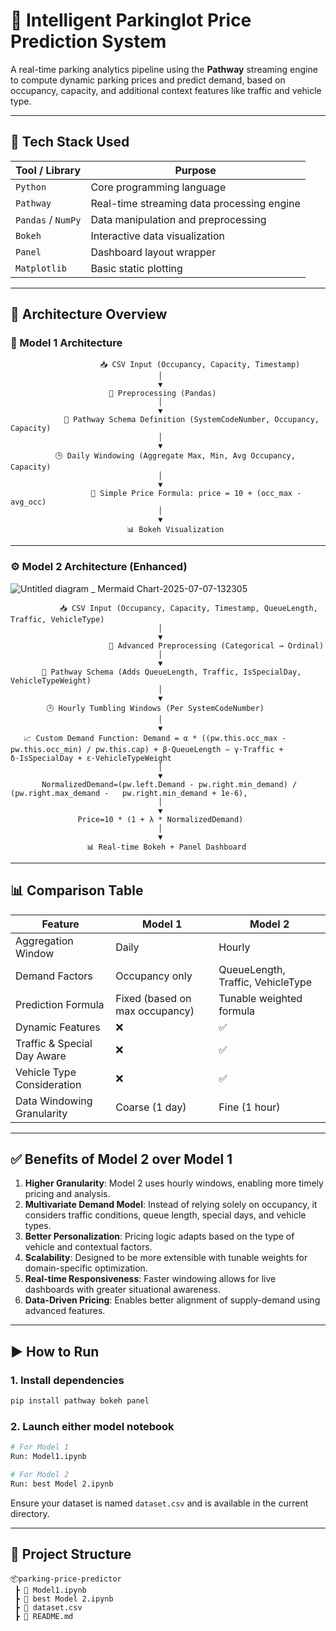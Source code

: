 
# 🚗 Intelligent Parkinglot Price Prediction System

A real-time parking analytics pipeline using the **Pathway** streaming engine to compute dynamic parking prices and predict demand, based on occupancy, capacity, and additional context features like traffic and vehicle type.

---

## 🔧 Tech Stack Used

| Tool / Library     | Purpose                                      |
|--------------------|----------------------------------------------|
| `Python`           | Core programming language                    |
| `Pathway`          | Real-time streaming data processing engine   |
| `Pandas` / `NumPy` | Data manipulation and preprocessing          |
| `Bokeh`            | Interactive data visualization               |
| `Panel`            | Dashboard layout wrapper                     |
| `Matplotlib`       | Basic static plotting                        |

---

## 🧠 Architecture Overview

### 🧩 Model 1 Architecture

```
                    📥 CSV Input (Occupancy, Capacity, Timestamp)
                                 │
                                 ▼
                      🧹 Preprocessing (Pandas)
                                 │
                                 ▼
            🧠 Pathway Schema Definition (SystemCodeNumber, Occupancy, Capacity)
                                 │
                                 ▼
          🕒 Daily Windowing (Aggregate Max, Min, Avg Occupancy, Capacity)
                                 │
                                 ▼
                  💸 Simple Price Formula: price = 10 + (occ_max - avg_occ)
                                 │
                                 ▼
                          📊 Bokeh Visualization
```

---

### ⚙️ Model 2 Architecture (Enhanced)
 ![Untitled diagram _ Mermaid Chart-2025-07-07-132305](https://github.com/user-attachments/assets/ac5571ac-58df-40bc-a69c-c80bedf4d810)

```
           📥 CSV Input (Occupancy, Capacity, Timestamp, QueueLength, Traffic, VehicleType)
                                 │
                                 ▼
                      🧹 Advanced Preprocessing (Categorical → Ordinal)
                                 │
                                 ▼
       🧠 Pathway Schema (Adds QueueLength, Traffic, IsSpecialDay, VehicleTypeWeight)
                                 │
                                 ▼
        🕒 Hourly Tumbling Windows (Per SystemCodeNumber)
                                 │
                                 ▼
   📈 Custom Demand Function: Demand = α * ((pw.this.occ_max - pw.this.occ_min) / pw.this.cap) + β·QueueLength − γ·Traffic + δ·IsSpecialDay + ε·VehicleTypeWeight
                                 │
                                 ▼
       NormalizedDemand=(pw.left.Demand - pw.right.min_demand) / (pw.right.max_demand -   pw.right.min_demand + 1e-6),
                                 │
                                 ▼
               Price=10 * (1 + λ * NormalizedDemand)
                                 │
                                 ▼
                 📊 Real-time Bokeh + Panel Dashboard
```

---

## 📊 Comparison Table

| Feature                         | Model 1                         | Model 2                              |
|----------------------------------|----------------------------------|---------------------------------------|
| Aggregation Window              | Daily                           | Hourly                                |
| Demand Factors                  | Occupancy only                  | QueueLength, Traffic, VehicleType     |
| Prediction Formula              | Fixed (based on max occupancy)  | Tunable weighted formula              |
| Dynamic Features                | ❌                              | ✅                                     |
| Traffic & Special Day Aware     | ❌                              | ✅                                     |
| Vehicle Type Consideration      | ❌                              | ✅                                     |
| Data Windowing Granularity      | Coarse (1 day)                  | Fine (1 hour)                         |

---

## ✅ Benefits of Model 2 over Model 1

1. **Higher Granularity**: Model 2 uses hourly windows, enabling more timely pricing and analysis.
2. **Multivariate Demand Model**: Instead of relying solely on occupancy, it considers traffic conditions, queue length, special days, and vehicle types.
3. **Better Personalization**: Pricing logic adapts based on the type of vehicle and contextual factors.
4. **Scalability**: Designed to be more extensible with tunable weights for domain-specific optimization.
5. **Real-time Responsiveness**: Faster windowing allows for live dashboards with greater situational awareness.
6. **Data-Driven Pricing**: Enables better alignment of supply-demand using advanced features.

---

## ▶️ How to Run

### 1. Install dependencies

```bash
pip install pathway bokeh panel
```

### 2. Launch either model notebook

```bash
# For Model 1
Run: Model1.ipynb

# For Model 2
Run: best Model 2.ipynb
```

Ensure your dataset is named `dataset.csv` and is available in the current directory.

---

## 📁 Project Structure

```
📦parking-price-predictor
 ┣ 📜 Model1.ipynb
 ┣ 📜 best Model 2.ipynb
 ┣ 📜 dataset.csv
 ┣ 📜 README.md
```
